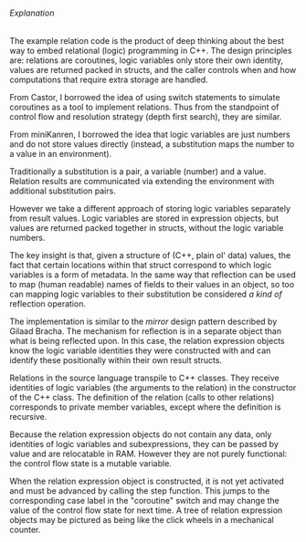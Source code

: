 ###### Explanation

The example relation code is the product of
deep thinking about the best way to embed
relational (logic) programming in C++.  The
design principles are:  relations are coroutines,
logic variables only store their own identity, 
values are returned packed in structs, and the 
caller controls when and how computations 
that require extra storage are handled.

From Castor, I borrowed the idea of using switch
statements to simulate coroutines as a tool
to implement relations.  Thus from the
standpoint of control flow and resolution
strategy (depth first search), they are similar.

From miniKanren, I
borrowed the idea that logic variables are
just numbers and do not store values directly
(instead, a substitution maps the number to
a value in an environment).

Traditionally a substitution is a pair, a variable
(number) and a value.  Relation results are
communicated via extending the environment 
with additional substitution pairs.

However
we take a different approach of storing
logic variables separately from result values.
Logic variables are stored in expression
objects, but values are returned packed together in 
structs, without the logic variable numbers.

The key insight is that, given a structure of
(C++, plain ol' data) values, the fact that
certain locations within that struct correspond
to which logic variables is a form of metadata.
In the same way that reflection can be used to
map (human readable) names of fields to
their values in an object, so too can mapping
logic variables to their substitution be 
considered _a kind of_ reflection operation.

The implementation is similar to the _mirror_
design pattern described by Gilaad Bracha.
The mechanism for reflection is in a separate 
object than what is being reflected upon.  In
this case, the relation expression objects
know the logic variable identities they were
constructed with and can identify these
positionally within their own result structs.

Relations in the source language transpile to
C++ classes.  They receive identities of logic
variables (the arguments to the relation) in
the constructor of the C++ class.  The definition
of the relation (calls to other relations)
corresponds to private member variables,
except where the definition is recursive.

Because the relation expression objects do
not contain any data, only identities of logic
variables and subexpressions, they can be
passed by value and are relocatable in RAM.
However they are not purely functional: the
control flow state is a mutable variable.

When the relation expression object is
constructed, it is not yet activated and must
be advanced by calling the step function. This
jumps to the corresponding case label in the
"coroutine" switch and may change the value
of the control flow state for next time.  A tree
of relation expression objects may be pictured
as being like the click wheels in a mechanical
counter.